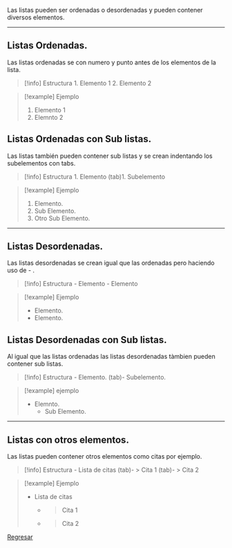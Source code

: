 Las listas pueden ser ordenadas o desordenadas y pueden contener diversos elementos.

---
## Listas Ordenadas.
Las listas ordenadas se con numero y punto antes de los elementos de la lista.
>[!info] Estructura
1\. Elemento 1
2\. Elemento 2

>[!example] Ejemplo
>1. Elemento 1
>2. Elemnto 2

## Listas Ordenadas con Sub listas.
Las listas también pueden contener sub listas y se crean indentando los subelementos con tabs.
>[!info] Estructura
>1\. Elemento
>\(tab\)1\. Subelemento

>[!example] Ejemplo
>1. Elemento.
>	1. Sub Elemento.
>	2. Otro Sub Elemento.

---

## Listas Desordenadas.
Las listas desordenadas se crean igual que las ordenadas pero haciendo uso de - .
>[!info] Estructura
>\- Elemento
>\- Elemento

>[!example] Ejemplo
>- Elemento.
>- Elemento.

## Listas Desordenadas con Sub listas.
Al igual que las listas ordenadas las listas desordenadas tàmbien pueden contener sub listas.
>[!info] Estructura
>\- Elemento.
>\(tab\)\- Subelemento.

>[!example] ejemplo
>- Elemnto.
>	- Sub Elemento.

---

## Listas con otros elementos.
Las listas pueden contener otros elementos como citas por ejemplo.
>[!info] Estructura
>\- Lista de citas
>\(tab\)\- \> Cita 1
>\(tab\)\- \> Cita 2

>[!example] Ejemplo
>- Lista de citas
>	- > Cita 1
>	- > Cita 2

[Regresar](Markdown)